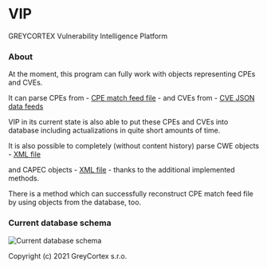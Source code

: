 # VIP
GREYCORTEX Vulnerability Intelligence Platform

### About
At the moment, this program can fully work with objects representing CPEs and CVEs.

It can parse CPEs from - [CPE match feed file](https://nvd.nist.gov/feeds/json/cpematch/1.0/nvdcpematch-1.0.json.zip) - and CVEs from - [CVE JSON data feeds](https://nvd.nist.gov/vuln/data-feeds)

VIP in its current state is also able to put these CPEs and CVEs into database including actualizations in quite short amounts of time.

It is also possible to completely (without content history) parse CWE objects - [XML file](https://cwe.mitre.org/data/xml/cwec_latest.xml.zip)

and CAPEC objects - [XML file](https://capec.mitre.org/data/xml/capec_latest.xml) - thanks to the additional implemented methods.

There is a method which can successfully reconstruct CPE match feed file by using objects from the database, too.

### Current database schema

![Current database schema](https://github.com/greycortex/VIP/blob/master/doc/current_mitre_schema.png?raw=true)

Copyright (c) 2021 GreyCortex s.r.o.
